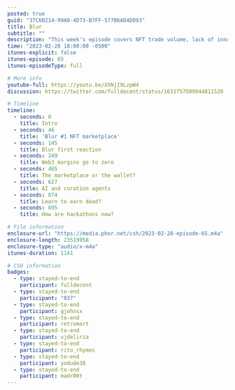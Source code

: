 ```yaml
---
posted: true
guid: "37C6B214-99A0-4D73-B7FF-577B6AD4DD93"
title: Blur
subtitle: ""
description: "This week's episode covers NFT trade volume, lack of innovation in browsers/wallets, the need for custom search algorithms, and the future of hackathons. Also discussed are questions for upcoming guests, including the advantages of Kazm over ENS and the potential of Twitter. Plus, a new episode of the zero-day hacking mini-series is out now."
time: "2023-02-28 18:00:00 -0500"
itunes-explicit: false
itunes-episode: 65
itunes-episodeType: full

# More info
youtube-full: https://youtu.be/XXNjI9LzpW4
discussion: https://twitter.com/fulldecent/status/1631757509944811520

# Timeline
timeline:
  - seconds: 0
    title: Intro
  - seconds: 46
    title: 'Blur #1 NFT marketplace'
  - seconds: 145
    title: Blur first reaction
  - seconds: 249
    title: Web3 margins go to zero
  - seconds: 465
    title: The marketplace or the wallet?
  - seconds: 627
    title: AI and curation agents
  - seconds: 874
    title: Learn to earn dead?
  - seconds: 895
    title: How are hackathons now?

# File information
enclosure-url: "https://media.phor.net/csh/2023-02-28-episode-65.m4a"
enclosure-length: 23519958
enclosure-type: "audio/x-m4a"
itunes-duration: 1141

# CSH information
badges:
  - type: stayed-to-end
    participant: fulldecent
  - type: stayed-to-end
    participant: "037"
  - type: stayed-to-end
    participant: gjohnsx
  - type: stayed-to-end
    participant: retromort
  - type: stayed-to-end
    participant: vjdeliria
  - type: stayed-to-end
    participant: rito_rhymes
  - type: stayed-to-end
    participant: yodude38
  - type: stayed-to-end
    participant: madr00t
---
```

